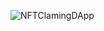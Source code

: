 ![NFTClamingDApp](https://github.com/user-attachments/assets/b4a9ad50-a8f4-4254-b715-1532c101e5ac)

